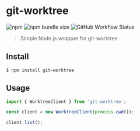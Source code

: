 # git-worktree

![npm](https://img.shields.io/npm/v/git-worktree) ![npm bundle size](https://img.shields.io/bundlephobia/min/git-worktree) ![GitHub Workflow Status](https://img.shields.io/github/workflow/status/alexweininger/git-worktree/CI)

> Simple Node.js wrapper for git-worktree

## Install

```
$ npm install git-worktree
```

## Usage

```js
import { WorktreeClient } from 'git-worktree';

const client = new WorktreeClient(process.cwd());

client.list();
```
